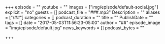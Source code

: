 +++
episode = ""
youtube = ""
images = ["img/episode/default-social.jpg"]
explicit = "no"
guests = []
podcast_file = "###.mp3"
Description = ""
aliases = ["/##"]
categories = []
podcast_duration = ""
title = ""
PublishDate = ""
tags = []
date = "2017-05-03T11:56:23-05:00"
author = "##"
episode_image = "img/episode/default.jpg"
news_keywords = []
podcast_bytes = ""

+++

